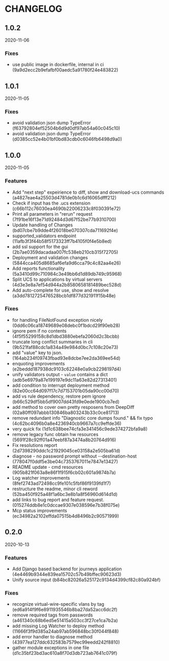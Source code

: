 # CHANGELOG

<!--- next entry here -->

## 1.0.2
2020-11-06

### Fixes

- use public image in dockerfile, internal in ci (9a9d2ecc2b9efafbf00aedc5a91780f24e483822)

## 1.0.1
2020-11-05

### Fixes

- avoid validation json dump TypeError (f63792804ef52504b6d9d0df97ab54a60c045c10)
- avoid validation json dump TypeError (d0385cc52e4b01bf0bd83cdb0c6046fb6498d9a0)

## 1.0.0
2020-11-05

### Features

- Add "next step" expeirience to diff, show and download-ucs commands (a4827eae4a25503d4781de0b1c6d16065dfff212)
- Check if input has the .ucs extension (c66b112c76030ea4690b22006233c8f030391e72)
- Print all parameters in "rerun" request (7f91be16f13e71d92484d3d67f52be77b9310700)
- Update handling of Changes (bd07cbe7b9dde4f26018be070307cda711692f4e)
- supported_validators endpoint (11afb3f3f44b58f5173323ff7b4105f0f4e5b8ed)
- add ssl support for the gui (2b7ae0359dacadaa007fc538eb210cb315f72705)
- Deployment and validation changes (5844cca405d8685af6efa9d6cca79c4c82aa4e26)
- Add reports functionality (5a3410d99c710984c3e49bb6d1d89db749c95968)
- Split UCS to applications by virtual servers (4d3e3e8a7ef54d944a2b8580658181489bec528d)
- Add auto-complete for use, show and resolve (a3dd7812725476528bcb1df877d321911f15b48e)

### Fixes

- for handling FileNotFound exception nicely (0dd6c06ca18749689e08debc0f1bdcd29f90eb28)
- ignore pem if no contents (4f5f55299158c8d1dbd3880ebefa2060d2c3bcbb)
- truncate long conflict summaries in cli (9b521faf88cdc1a834a49e984d0bc7c108c20e73)
- add "value" key to json. (164ab234f09743fbad93e8dcbe7ee2da369ee54d)
- enquoting improvements (e2beddd187938dc9103c62248e0a9cb2298197d4)
- unify validators output - `value` contains a dict (adb5e6979a87e199197e9dc11a63e82d27313401)
- add condition to interrupt deployment method (82e00cc64d097f17c7d7153701b05da90cc00d70)
- add vs rule dependency, restore pem ignore (b66c529df5bb5df9007dd43fd9e0ede1900cb7ed)
- add method to cover own pretty resposens from DeepDiff (02a80ff097abbb130846ba803243b33c0ce81713)
- remove redundant info "Diagnostic core dumps found." && fix typo (4c62bc4096b0a8e4236940cb9667a7cc9effde36)
- very quick fix (1d1c638bee74cfa3e341456c9ede374272bfa9a8)
- remove legacy func obtain hw resources (5691f28c92ff01a47eebf87a3474a8b20764d916)
- Fix resolutions report (2d7398290ddc1c21929045ce03158a2e505ba61d)
- diagnose - no password prompt without --destination-host (778047f0ddf5e3be04c7353767011e7847e13427)
- README update - cmd resources (905b821f063a8e86f1f915f6cb02c601a9874b7a)
- Log watcher improvements (8fef2743ad72498cc9fe101c5fbf86f9139fd1f7)
- restructure the readme, minor cli reword (52ba450f925a48f1a6bc3e8b1a8f56960d614d1d)
- add links to bug report and feature request. (015274ddb8e1c0dccae9307e038596e7b38f075e)
- Mcp status improvements (ec34982a2102effda07515b4d8496b2c90571999)

## 0.2.0
2020-10-13

### Features

- Add Django based backend for journeys application (4e4469b9344e839ea15702c57b49bffec90623d3)
- Unify source input (b84bc82026a525172c9134d4399cf82c80a924bf)

### Fixes

- recognize virtual-wire-specific vlans by tag (ed6a914f9f6e8911935546b8ba27da52acc6dc2f)
- remove required tags from passwords (a461340c68b6ed5e51415a503cc3f27ce1ca7b2a)
- add missing Log Watcher to deploy method (11666f3f9d385a24ab97ab596848bc30f044f848)
- add error handler to diagnose method (43977ea127ddc632583b7579ec99eedd242f8810)
- gather module exceptions in one file (d1c35bf23bd3ac610a8f70d3db723ab7641c079f)